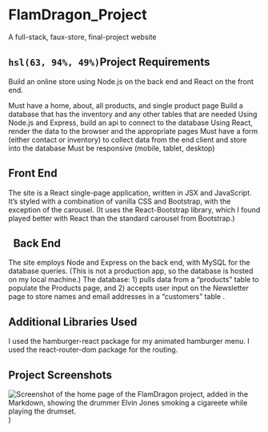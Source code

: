 # FlamDragon_Project
A full-stack, faux-store, final-project website

## `hsl(63, 94%, 49%)`Project Requirements

Build an online store using Node.js on the back end and React on the front end.

Must have a home, about, all products, and single product page
Build a database that has the inventory and any other tables that are needed
Using Node.js and Express, build an api to connect to the database
Using React, render the data to the browser and the appropriate pages
Must have a form (either contact or inventory) to collect data from the end client and store into the database
Must be responsive (mobile, tablet, desktop)


## Front End  

The site is a React single-page application, written in JSX and JavaScript. It’s styled with a combination of vanilla CSS and Bootstrap, with the exception of the carousel. (It uses the React-Bootstrap library, which I found played better with React than the standard carousel from Bootstrap.)

##   Back End

The site employs Node and Express on the back end, with MySQL for the database queries. (This is not a production app, so the database is hosted on my local machine.) The database: 1) pulls data from a “products” table to populate the Products page, and 2) accepts user input on the Newsletter page to store names and email addresses in a “customers” table .

## Additional Libraries Used

I used the hamburger-react package for my animated hamburger menu. I used the react-router-dom package for the routing.

## Project Screenshots

![Screenshot of the home page of the FlamDragon project, added in the Markdown, showing the drummer Elvin Jones smoking a cigareete while playing the drumset.](https://github.com/sydekix/FlamDragon_Project/assets/30737202/0d6f5e38-de9d-4a06-8a94-81e73ccb4ea6)
)
